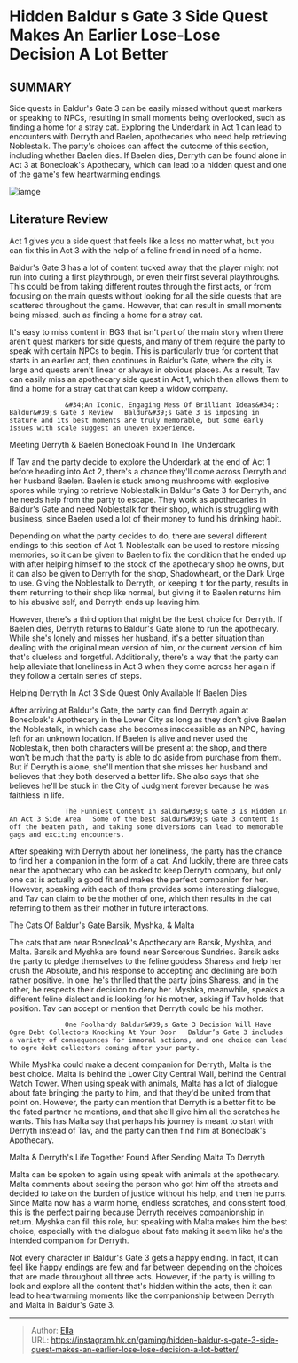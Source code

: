 # Hidden Baldur s Gate 3 Side Quest Makes An Earlier Lose-Lose Decision A Lot Better


## SUMMARY 



  Side quests in Baldur&#39;s Gate 3 can be easily missed without quest markers or speaking to NPCs, resulting in small moments being overlooked, such as finding a home for a stray cat.   Exploring the Underdark in Act 1 can lead to encounters with Derryth and Baelen, apothecaries who need help retrieving Noblestalk. The party&#39;s choices can affect the outcome of this section, including whether Baelen dies.   If Baelen dies, Derryth can be found alone in Act 3 at Bonecloak&#39;s Apothecary, which can lead to a hidden quest and one of the game&#39;s few heartwarming endings.  

![iamge](https://static1.srcdn.com/wordpress/wp-content/uploads/2023/12/hidden-baldur-s-gate-3-side-quest-makes-an-earlier-lose-lose-decision-a-lot-better.jpg)

## Literature Review

Act 1 gives you a side quest that feels like a loss no matter what, but you can fix this in Act 3 with the help of a feline friend in need of a home.




Baldur&#39;s Gate 3 has a lot of content tucked away that the player might not run into during a first playthrough, or even their first several playthroughs. This could be from taking different routes through the first acts, or from focusing on the main quests without looking for all the side quests that are scattered throughout the game. However, that can result in small moments being missed, such as finding a home for a stray cat.




It&#39;s easy to miss content in BG3 that isn&#39;t part of the main story when there aren&#39;t quest markers for side quests, and many of them require the party to speak with certain NPCs to begin. This is particularly true for content that starts in an earlier act, then continues in Baldur&#39;s Gate, where the city is large and quests aren&#39;t linear or always in obvious places. As a result, Tav can easily miss an apothecary side quest in Act 1, which then allows them to find a home for a stray cat that can keep a widow company.

                  &#34;An Iconic, Engaging Mess Of Brilliant Ideas&#34;: Baldur&#39;s Gate 3 Review   Baldur&#39;s Gate 3 is imposing in stature and its best moments are truly memorable, but some early issues with scale suggest an uneven experience.   


 Meeting Derryth &amp; Baelen Bonecloak 
Found In The Underdark
         




If Tav and the party decide to explore the Underdark at the end of Act 1 before heading into Act 2, there&#39;s a chance they&#39;ll come across Derryth and her husband Baelen. Baelen is stuck among mushrooms with explosive spores while trying to retrieve Noblestalk in Baldur&#39;s Gate 3 for Derryth, and he needs help from the party to escape. They work as apothecaries in Baldur&#39;s Gate and need Noblestalk for their shop, which is struggling with business, since Baelen used a lot of their money to fund his drinking habit.

Depending on what the party decides to do, there are several different endings to this section of Act 1. Noblestalk can be used to restore missing memories, so it can be given to Baelen to fix the condition that he ended up with after helping himself to the stock of the apothecary shop he owns, but it can also be given to Derryth for the shop, Shadowheart, or the Dark Urge to use. Giving the Noblestalk to Derryth, or keeping it for the party, results in them returning to their shop like normal, but giving it to Baelen returns him to his abusive self, and Derryth ends up leaving him.




However, there&#39;s a third option that might be the best choice for Derryth. If Baelen dies, Derryth returns to Baldur&#39;s Gate alone to run the apothecary. While she&#39;s lonely and misses her husband, it&#39;s a better situation than dealing with the original mean version of him, or the current version of him that&#39;s clueless and forgetful. Additionally, there&#39;s a way that the party can help alleviate that loneliness in Act 3 when they come across her again if they follow a certain series of steps.



 Helping Derryth In Act 3 
Side Quest Only Available If Baelen Dies
          

After arriving at Baldur&#39;s Gate, the party can find Derryth again at Bonecloak&#39;s Apothecary in the Lower City as long as they don&#39;t give Baelen the Noblestalk, in which case she becomes inaccessible as an NPC, having left for an unknown location. If Baelen is alive and never used the Noblestalk, then both characters will be present at the shop, and there won&#39;t be much that the party is able to do aside from purchase from them. But if Derryth is alone, she&#39;ll mention that she misses her husband and believes that they both deserved a better life. She also says that she believes he&#39;ll be stuck in the City of Judgment forever because he was faithless in life.




                  The Funniest Content In Baldur&#39;s Gate 3 Is Hidden In An Act 3 Side Area   Some of the best Baldur&#39;s Gate 3 content is off the beaten path, and taking some diversions can lead to memorable gags and exciting encounters.   

After speaking with Derryth about her loneliness, the party has the chance to find her a companion in the form of a cat. And luckily, there are three cats near the apothecary who can be asked to keep Derryth company, but only one cat is actually a good fit and makes the perfect companion for her. However, speaking with each of them provides some interesting dialogue, and Tav can claim to be the mother of one, which then results in the cat referring to them as their mother in future interactions.



 The Cats Of Baldur&#39;s Gate 
Barsik, Myshka, &amp; Malta
          

The cats that are near Bonecloak&#39;s Apothecary are Barsik, Myshka, and Malta. Barsik and Myshka are found near Sorcerous Sundries. Barsik asks the party to pledge themselves to the feline goddess Sharess and help her crush the Absolute, and his response to accepting and declining are both rather positive. In one, he&#39;s thrilled that the party joins Sharess, and in the other, he respects their decision to deny her. Myshka, meanwhile, speaks a different feline dialect and is looking for his mother, asking if Tav holds that position. Tav can accept or mention that Derryth could be his mother.




                  One Foolhardy Baldur&#39;s Gate 3 Decision Will Have Ogre Debt Collectors Knocking At Your Door   Baldur’s Gate 3 includes a variety of consequences for immoral actions, and one choice can lead to ogre debt collectors coming after your party.   

While Myshka could make a decent companion for Derryth, Malta is the best choice. Malta is behind the Lower City Central Wall, behind the Central Watch Tower. When using speak with animals, Malta has a lot of dialogue about fate bringing the party to him, and that they&#39;d be united from that point on. However, the party can mention that Derryth is a better fit to be the fated partner he mentions, and that she&#39;ll give him all the scratches he wants. This has Malta say that perhaps his journey is meant to start with Derryth instead of Tav, and the party can then find him at Bonecloak&#39;s Apothecary.



 Malta &amp; Derryth&#39;s Life Together 
Found After Sending Malta To Derryth
          




Malta can be spoken to again using speak with animals at the apothecary. Malta comments about seeing the person who got him off the streets and decided to take on the burden of justice without his help, and then he purrs. Since Malta now has a warm home, endless scratches, and consistent food, this is the perfect pairing because Derryth receives companionship in return. Myshka can fill this role, but speaking with Malta makes him the best choice, especially with the dialogue about fate making it seem like he&#39;s the intended companion for Derryth.

Not every character in Baldur&#39;s Gate 3 gets a happy ending. In fact, it can feel like happy endings are few and far between depending on the choices that are made throughout all three acts. However, if the party is willing to look and explore all the content that&#39;s hidden within the acts, then it can lead to heartwarming moments like the companionship between Derryth and Malta in Baldur&#39;s Gate 3.



---

> Author: [Ella](https://instagram.hk.cn/)  
> URL: https://instagram.hk.cn/gaming/hidden-baldur-s-gate-3-side-quest-makes-an-earlier-lose-lose-decision-a-lot-better/  

